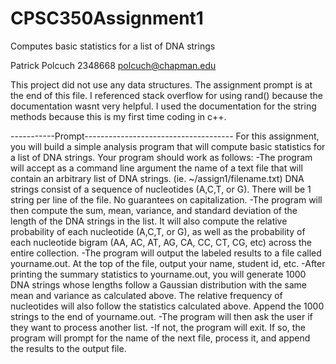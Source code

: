 # CPSC350Assignment1
Computes basic statistics for a list of DNA strings

Patrick Polcuch
2348668
polcuch@chapman.edu

This project did not use any data structures. The assignment prompt is at the end of this file. I referenced stack overflow for using rand() because the documentation wasnt very helpful. I used the documentation for the string methods because this is my first time coding in c++.


-----------Prompt-------------------------------------
For this assignment, you will build a simple analysis program that will compute basic statistics
for a list of DNA strings. Your program should work as follows:
-The program will accept as a command line argument the name of a text file that will contain an
arbitrary list of DNA strings. (ie. ~/assign1/filename.txt) DNA strings consist of a sequence of
nucleotides (A,C,T, or G). There will be 1 string per line of the file. No guarantees on
capitalization.
-The program will then compute the sum, mean, variance, and standard deviation of the length of
the DNA strings in the list. It will also compute the relative probability of each nucleotide
(A,C,T, or G), as well as the probability of each nucleotide bigram (AA, AC, AT, AG, CA, CC,
CT, CG, etc) across the entire collection.
-The program will output the labeled results to a file called yourname.out. At the top of the file,
output your name, student id, etc.
-After printing the summary statistics to yourname.out, you will generate 1000 DNA strings
whose lengths follow a Gaussian distribution with the same mean and variance as calculated
above. The relative frequency of nucleotides will also follow the statistics calculated above.
Append the 1000 strings to the end of yourname.out.
-The program will then ask the user if they want to process another list.
-If not, the program will exit. If so, the program will prompt for the name of the next file, process
it, and append the results to the output file.
